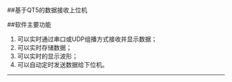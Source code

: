 ##基于QT5的数据接收上位机

##软件主要功能
1. 可以实时通过串口或UDP组播方式接收并显示数据；
2. 可以实时存储数据；
3. 可以实时的显示波形；
4. 可以自动定时发送数据给下位机。

****

